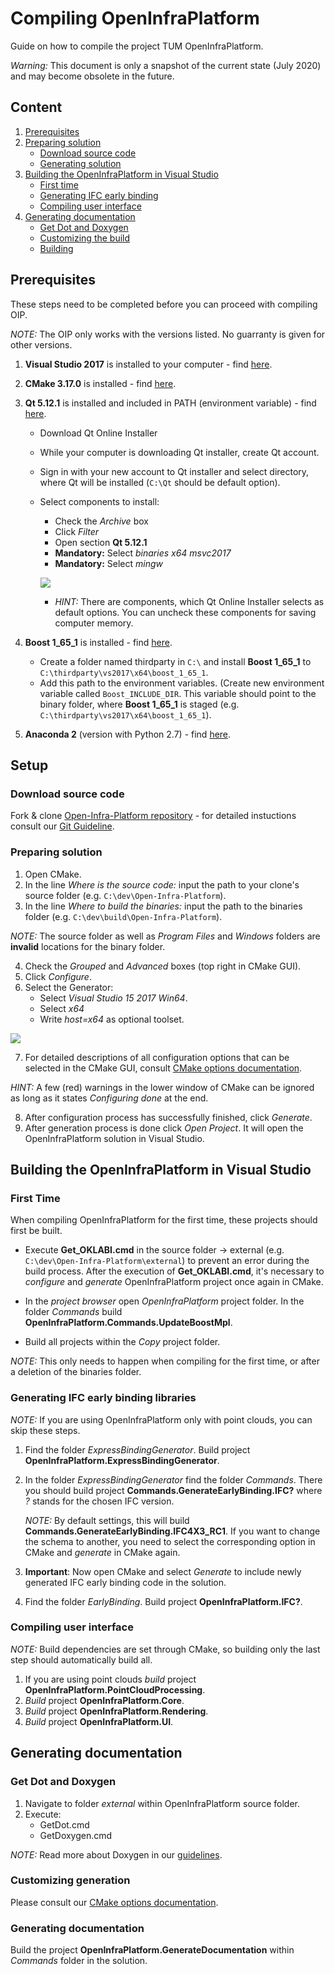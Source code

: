 # Compiling OpenInfraPlatform 

Guide on how to compile the project TUM OpenInfraPlatform.

*Warning:* This document is only a snapshot of the current state (July 2020) and may become obsolete in the future.

## Content 

1. [Prerequisites](#Prerequisites)
2. [Preparing solution](#Setup) 
	* [Download source code](#Source_code)
	* [Generating solution](#Prep_solution) 
3. [Building the OpenInfraPlatform in Visual Studio](#Building_OIP) 
	* [First time](#FirstTime)
	* [Generating IFC early binding](#generating_EarlyBinding)
	* [Compiling user interface](#Compiling_interface)
4. [Generating documentation](#Generating_Doc)
	* [Get Dot and Doxygen](#Get_Dot)
    * [Customizing the build](#Doxy_settings)
    * [Building](#Build_documentation)

## <a name="Prerequisites"></a> Prerequisites 

These steps need to be completed before you can proceed with compiling OIP.

*NOTE:* The OIP only works with the versions listed. No guarranty is given for other versions.

1. **Visual Studio 2017** is installed to your computer - find [here](https://my.visualstudio.com/Downloads?q=visual%20studio%202017&wt.mc_id=o~msft~vscom~older-downloads).
2. **CMake 3.17.0** is installed - find [here](https://cmake.org/download/).
3. **Qt 5.12.1** is installed and included in PATH (environment variable) - find [here](https://www.qt.io/download-open-source).

	*	Download Qt Online Installer 
	*	While your computer is downloading Qt installer, create Qt account. 
	*	Sign in with your new account to Qt installer and select directory, where Qt will be installed (`C:\Qt` should be default option).
	*	Select components to install:

		* Check the *Archive* box
		* Click *Filter*
		* Open section **Qt 5.12.1**
		* **Mandatory:** Select *binaries x64 msvc2017*
		* **Mandatory:** Select *mingw*
		
		![](./fig/Qt_Installation_settings.png)

		* *HINT:* There are components, which Qt Online Installer selects as default options. You can uncheck these components for saving computer memory.

4. **Boost 1_65_1** is installed - find [here](https://sourceforge.net/projects/boost/files/boost-binaries/1.65.1/boost_1_65_1-msvc-14.1-64.exe/download).

	* Create a folder named thirdparty in `C:\` and install **Boost 1_65_1** to `C:\thirdparty\vs2017\x64\boost_1_65_1`.
	* Add this path to the environment variables. (Create new environment variable called `Boost_INCLUDE_DIR`. This variable should point to the binary folder, where **Boost 1_65_1** is staged (e.g. `C:\thirdparty\vs2017\x64\boost_1_65_1`).

5. **Anaconda 2** (version with Python 2.7) - find [here](https://repo.anaconda.com/archive/Anaconda2-2019.10-Windows-x86_64.exe). 


## <a name="Setup"></a> Setup

### <a name="Source_code"></a> Download source code 

 Fork & clone [Open-Infra-Platform repository](https://www.github.com/tumcms/Open-Infra-Platform) - for detailed instuctions consult our [Git Guideline](./GitProcess.md).

### <a name="Prep_solution"></a> Preparing solution 

1. Open CMake.
2. In the line *Where is the source code:* input the path to your clone's source folder (e.g. `C:\dev\Open-Infra-Platform`).
3. In the line *Where to build the binaries:*  input the path to the binaries folder (e.g. `C:\dev\build\Open-Infra-Platform`). 

*NOTE:* The source folder as well as *Program Files* and *Windows* folders are **invalid** locations for the binary folder.

4. Check the *Grouped* and *Advanced* boxes (top right in CMake GUI).
5. Click *Configure*. 
6. Select the Generator:
	* Select *Visual Studio 15 2017 Win64*.
	* Select *x64*
	* Write *host=x64* as optional toolset.

![](./fig/CMake_Installation_settings.png)

7. For detailed descriptions of all configuration options that can be selected in the CMake GUI, consult [CMake options documentation](./CMakeOptions.md).

*HINT:* A few (red) warnings in the lower window of CMake can be ignored as long as it states *Configuring done* at the end.

8. After configuration process has successfully finished, click *Generate*.
9. After generation process is done click *Open Project*. It will open the OpenInfraPlatform solution in Visual Studio.


## <a name="Building_OIP"></a> Building the OpenInfraPlatform in Visual Studio 

### <a name="FirstTime"></a> First Time

When compiling OpenInfraPlatform for the first time, these projects should first be built.

* Execute **Get_OKLABI.cmd** in the source folder -> external (e.g. `C:\dev\Open-Infra-Platform\external`) 
  to prevent an error during the build process. 
  After the execution of **Get_OKLABI.cmd**, it's necessary to *configure* and *generate* OpenInfraPlatform project once again in CMake.

* In the *project browser* open *OpenInfraPlatform* project folder. 
  In the folder *Commands* build  **OpenInfraPlatform.Commands.UpdateBoostMpl**.

* Build all projects within the *Copy* project folder. 

*NOTE:* This only needs to happen when compiling for the first time, or after a deletion of the binaries folder.

### <a name="generating_EarlyBinding"></a> Generating IFC early binding libraries

*NOTE:* If you are using OpenInfraPlatform only with point clouds, you can skip these steps.

1. Find the folder *ExpressBindingGenerator*. Build project **OpenInfraPlatform.ExpressBindingGenerator**.

2. In the folder *ExpressBindingGenerator* find the folder *Commands*. 
   There you should build project **Commands.GenerateEarlyBinding.IFC?** where *?* stands for the chosen IFC version.

	*NOTE:* By default settings, this will build **Commands.GenerateEarlyBinding.IFC4X3_RC1**. 
    If you want to change the schema to another, you need to select the corresponding option in CMake and *generate* in CMake again.

3. **Important**: Now open CMake and select *Generate* to include newly generated IFC early binding code in the solution.

4. Find the folder *EarlyBinding*. Build project **OpenInfraPlatform.IFC?**.

### <a name="Compiling_interface"></a> Compiling user interface

*NOTE:* Build dependencies are set through CMake, so building only the last step should automatically build all.

1. If you are using point clouds *build* project **OpenInfraPlatform.PointCloudProcessing**.
1. *Build* project **OpenInfraPlatform.Core**.
1. *Build* project **OpenInfraPlatform.Rendering**.
1. *Build* project **OpenInfraPlatform.UI**.


## <a name="Generating_Doc"></a> Generating documentation

### <a name="Get_Dot"></a> Get Dot and Doxygen

1. Navigate to folder *external* within OpenInfraPlatform source folder. 
2. Execute:
	* GetDot.cmd  
	* GetDoxygen.cmd

*NOTE:* Read more about Doxygen in our [guidelines](./DoxygenHelp.md).

### <a name="Doxy_settings"></a> Customizing generation

Please consult our [CMake options documentation](./CMakeOptions.md).

### <a name="Build_documentation"></a> Generating documentation

Build the project **OpenInfraPlatform.GenerateDocumentation** within *Commands* folder in the solution.

